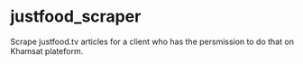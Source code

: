 # justfood_scraper
Scrape justfood.tv articles for a client who has the persmission to do that on Khamsat plateform.
